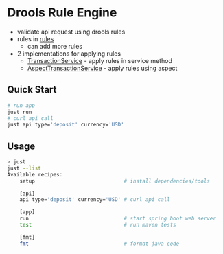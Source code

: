 # Drools Rule Engine

- validate api request using drools rules
- rules in [rules](src/main/resources/rules/DEPOSIT_ALLOWED_CURRENCIES.drl)
  - can add more rules
- 2 implementations for applying rules
  - [TransactionService](src/main/java/com/code_snippets/drools_rule_engine/service/TransactionService.java) - apply rules in service method
  - [AspectTransactionService](src/main/java/com/code_snippets/drools_rule_engine/service/AspectTransactionService.java) - apply rules using aspect

## Quick Start

```bash
# run app
just run
# curl api call
just api type='deposit' currency='USD'
```

## Usage

```bash
> just
just --list
Available recipes:
    setup                             # install dependencies/tools

    [api]
    api type='deposit' currency='USD' # curl api call

    [app]
    run                               # start spring boot web server
    test                              # run maven tests

    [fmt]
    fmt                               # format java code
```
